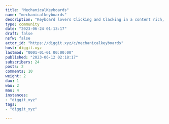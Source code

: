 ```yaml
---
title: "MechanicalKeyboards" 
name: "mechanicalkeyboards"
description: "Keyboard lovers Clicking and Clacking in a content rich, friendly place. The goal of this community is to provide daily links to interesting mechanical keyboard content."
type: community
date: "2023-06-24 01:13:17"
draft: false
nsfw: false
actor_id: "https://diggit.xyz/c/mechanicalkeyboards"
host: diggit.xyz
lastmod: "0001-01-01 00:00:00"
published: "2023-06-12 02:18:17"
subscribers: 24
posts: 2
comments: 10
weight: 2
dau: 1
wau: 2
mau: 4
instances:
- "diggit_xyz"
tags: 
- "diggit_xyz"

---
```

